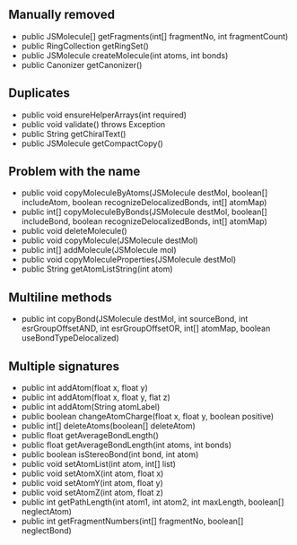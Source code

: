## Manually removed

- public JSMolecule[] getFragments(int[] fragmentNo, int fragmentCount)
- public RingCollection getRingSet()
- public JSMolecule createMolecule(int atoms, int bonds)
- public Canonizer getCanonizer()

## Duplicates

- public void ensureHelperArrays(int required)
- public void validate() throws Exception
- public String getChiralText()
- public JSMolecule getCompactCopy()

## Problem with the name

- public void copyMoleculeByAtoms(JSMolecule destMol, boolean[] includeAtom, boolean recognizeDelocalizedBonds, int[] atomMap)
- public int[] copyMoleculeByBonds(JSMolecule destMol, boolean[] includeBond, boolean recognizeDelocalizedBonds, int[] atomMap)
- public void deleteMolecule()
- public void copyMolecule(JSMolecule destMol)
- public int[] addMolecule(JSMolecule mol)
- public void copyMoleculeProperties(JSMolecule destMol)
- public String getAtomListString(int atom)

## Multiline methods

- public int copyBond(JSMolecule destMol, int sourceBond, int esrGroupOffsetAND, int esrGroupOffsetOR, int[] atomMap, boolean useBondTypeDelocalized)

## Multiple signatures

- public int addAtom(float x, float y)
- public int addAtom(float x, float y, flat z)
- public int addAtom(String atomLabel)
- public boolean changeAtomCharge(float x, float y, boolean positive)
- public int[] deleteAtoms(boolean[] deleteAtom)
- public float getAverageBondLength()
- public float getAverageBondLength(int atoms, int bonds)
- public boolean isStereoBond(int bond, int atom)
- public void setAtomList(int atom, int[] list)
- public void setAtomX(int atom, float x)
- public void setAtomY(int atom, float y)
- public void setAtomZ(int atom, float z)
- public int getPathLength(int atom1, int atom2, int maxLength, boolean[] neglectAtom)
- public int getFragmentNumbers(int[] fragmentNo, boolean[] neglectBond)
